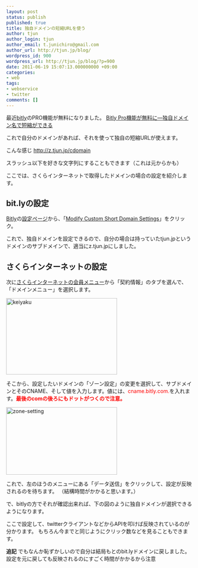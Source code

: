 ```yaml
---
layout: post
status: publish
published: true
title: 独自ドメインの短縮URLを使う
author: tjun
author_login: tjun
author_email: t.junichiro@gmail.com
author_url: http://tjun.jp/blog/
wordpress_id: 900
wordpress_url: http://tjun.jp/blog/?p=900
date: 2011-06-19 15:07:13.000000000 +09:00
categories:
- web
tags:
- webservice
- twitter
comments: []
---
```

最近<a href="http://bitly.com/">bitly</a>のPRO機能が無料になりました。
<a href="http://jp.techcrunch.com/archives/20110615bitly-makes-its-bitly-pro-features-free-to-all-users/">Bitly Pro機能が無料に―独自ドメイン名で短縮ができる</a>

これで自分のドメインがあれば、それを使って独自の短縮URLが使えます。

こんな感じ
http://z.tjun.jp/cdomain  

スラッシュ以下を好きな文字列にすることもできます（これは元からかも）



ここでは、さくらインターネットで取得したドメインの場合の設定を紹介します。


<h2>bit.lyの設定</h2>
<a href="http://bitly.com/">Bitly</a>の<a href="http://bitly.com/a/account">設定ページ</a>から、「<a href="http://bitly.com/a/custom_domain_settings">Modify Custom Short Domain Settings</a>」をクリック。

これで、独自ドメインを設定できるので、自分の場合は持っていたtjun.jpというドメインのサブドメインで、適当にz.tjun.jpにしました。

<h2>さくらインターネットの設定</h2>
次に<a href="https://secure.sakura.ad.jp/menu/top/index.php">さくらインターネットの会員メニュー</a>から「契約情報」のタブを選んで、「ドメインメニュー」を選択します。

<a rel="attachment wp-att-902" href="http://tjun.jp/blog/2011/06/original_domain_bitly/keiyaku/"><img src="http://tjun.jp/blog/wp-content/uploads/2011/06/keiyaku-300x206.jpg" title="keiyaku" width="300" height="206" class="aligncenter size-medium wp-image-902" /></a>

そこから、設定したいドメインの「ゾーン設定」の変更を選択して、サブドメインとそのCNAME、そして値を入力します。値には、<span style="color: #ff0000;">cname.bitly.com.</span>を入れます。<span style="color: #ff0000;"><strong>最後のcomの後ろにもドットがつくので注意。</strong></span>

<a rel="attachment wp-att-903" href="http://tjun.jp/blog/2011/06/original_domain_bitly/zone-setting/"><img src="http://tjun.jp/blog/wp-content/uploads/2011/06/zone-setting-300x182.jpg" title="zone-setting" width="300" height="182" class="aligncenter size-medium wp-image-903" /></a>

これで、左のほうのメニューにある「データ送信」をクリックして、設定が反映されるのを待ちます。
（結構時間がかかると思います。）

で、bitlyの方でそれが確認出来れば、下の図のように独自ドメインが選択できるようになります。

ここで設定して、twitterクライアントなどからAPIを叩けば反映されているのが分かります。
もちろん今までと同じようにクリック数などを見ることもできます。

<strong>追記</strong>
でもなんか恥ずかしいので自分は結局もとのbit.lyドメインに戻しました。
設定を元に戻しても反映されるのにすごく時間がかかるから注意
